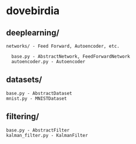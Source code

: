# dovebirdia
## deeplearning/
    
    networks/ - Feed Forward, Autoencoder, etc.
      
      base.py - AbstractNetwork, FeedForwardNetwork
      autoencoder.py - Autoencoder
      
## datasets/

    base.py - AbstractDataset
    mnist.py - MNISTDataset

## filtering/

    base.py - AbstractFilter
    kalman_filter.py - KalmanFilter
